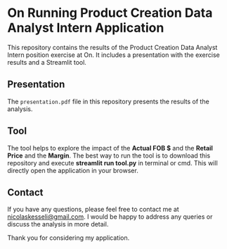 # On Running Product Creation Data Analyst Intern Application

This repository contains the results of the Product Creation Data Analyst Intern position exercise at On. It includes a presentation with the exercise results and a Streamlit tool.

## Presentation

The `presentation.pdf` file in this repository presents the results of the analysis.

## Tool

The tool helps to explore the impact of the **Actual FOB $** and the **Retail Price** and the **Margin**. The best way to run the tool is to download this repository and execute **streamlit run tool.py** in terminal or cmd. This will directly open the application in your browser.

## Contact

If you have any questions, please feel free to contact me at nicolaskesseli@gmail.com. I would be happy to address any queries or discuss the analysis in more detail.

Thank you for considering my application.
